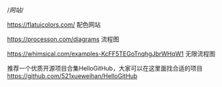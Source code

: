 /*网站*/

https://flatuicolors.com/ 配色网站

https://processon.com/diagrams 流程图

https://whimsical.com/examples-KcFF5TEGoTnqhgJbrWHqW1 无限流程图

推荐一个优质开源项目合集HelloGitHub，大家可以在这里面找合适的项目
https://github.com/521xueweihan/HelloGitHub